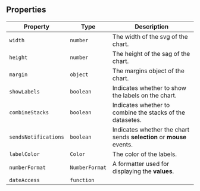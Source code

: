 ## Properties

| Property             | Type           | Description                                                  |
| -------------------- | -------------- | ------------------------------------------------------------ |
| `width`              | `number`       | The width of the svg of the chart.                           |
| `height`             | `number`       | The height of the sag of the chart.                          |
| `margin`             | `object`       | The margins object of the chart.                             |
| `showLabels`         | `boolean`      | Indicates whether to show the labels on the chart.           |
| `combineStacks`      | `boolean`      | Indicates whether to combine the stacks of the datasetes.    |
| `sendsNotifications` | `boolean`      | Indicates whether the chart sends **selection** or **mouse** events. |
| `labelColor`         | `Color`        | The color of the labels.                                     |
| `numberFormat`       | `NumberFormat` | A formatter used for displaying the **values**.              |
| `dateAccess`         | `function`     |                                                              |

